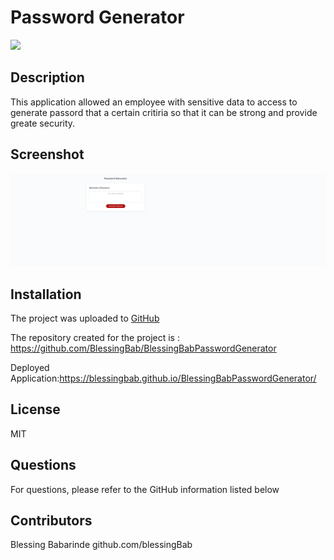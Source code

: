 # Password Generator

[<img src="https://img.shields.io/badge/License-MIT-yellow.svg">](https://opensource.org/licenses/MIT)

## Description

This application allowed an employee with sensitive data to access to generate passord that a certain critiria so that it can be strong and provide greate security.

## Screenshot

![alt the webpage screepage](assets/images/Screenshot.png)

## Installation

The project was uploaded to [GitHub](https://github.com/)

The repository created for the project is : https://github.com/BlessingBab/BlessingBabPasswordGenerator

Deployed Application:https://blessingbab.github.io/BlessingBabPasswordGenerator/

## License

MIT

## Questions

For questions, please refer to the GitHub information listed below

## Contributors

Blessing Babarinde github.com/blessingBab
